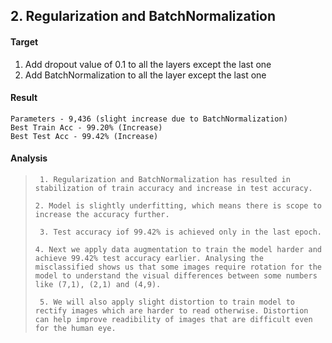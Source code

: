 ## 2. Regularization and BatchNormalization

#### Target

1. Add dropout value of 0.1 to all the layers except the last one
2. Add BatchNormalization to all the layer except the last one

#### Result
    Parameters - 9,436 (slight increase due to BatchNormalization)
    Best Train Acc - 99.20% (Increase)
    Best Test Acc - 99.42% (Increase)

#### Analysis
> ``` 1. Regularization and BatchNormalization has resulted in stabilization of train accuracy and increase in test accuracy.```
> 
> ``` 2. Model is slightly underfitting, which means there is scope to increase the accuracy further. ```
> 
> ``` 3. Test accuracy iof 99.42% is achieved only in the last epoch.```
> 
> ``` 4. Next we apply data augmentation to train the model harder and achieve 99.42% test accuracy earlier. Analysing the misclassified shows us that some images require rotation for the model to understand the visual differences between some numbers like (7,1), (2,1) and (4,9). ```
> 
> ``` 5. We will also apply slight distortion to train model to rectify images which are harder to read otherwise. Distortion can help improve readibility of images that are difficult even for the human eye.```
